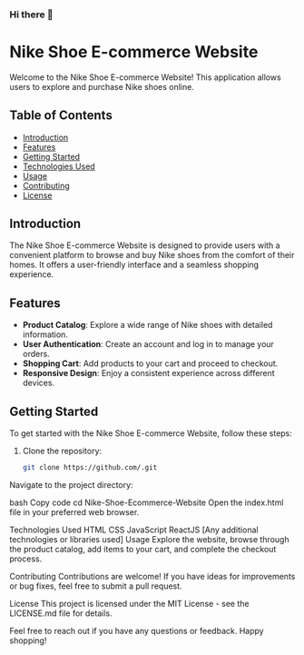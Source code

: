 ### Hi there 👋
# Nike Shoe E-commerce Website

Welcome to the Nike Shoe E-commerce Website! This application allows users to explore and purchase Nike shoes online.

## Table of Contents
- [Introduction](#introduction)
- [Features](#features)
- [Getting Started](#getting-started)
- [Technologies Used](#technologies-used)
- [Usage](#usage)
- [Contributing](#contributing)
- [License](#license)

## Introduction

The Nike Shoe E-commerce Website is designed to provide users with a convenient platform to browse and buy Nike shoes from the comfort of their homes. It offers a user-friendly interface and a seamless shopping experience.

## Features

- **Product Catalog**: Explore a wide range of Nike shoes with detailed information.
- **User Authentication**: Create an account and log in to manage your orders.
- **Shopping Cart**: Add products to your cart and proceed to checkout.
- **Responsive Design**: Enjoy a consistent experience across different devices.

## Getting Started

To get started with the Nike Shoe E-commerce Website, follow these steps:

1. Clone the repository:
   ```bash
   git clone https://github.com/.git
Navigate to the project directory:

bash
Copy code
cd Nike-Shoe-Ecommerce-Website
Open the index.html file in your preferred web browser.

Technologies Used
HTML
CSS
JavaScript
ReactJS
[Any additional technologies or libraries used]
Usage
Explore the website, browse through the product catalog, add items to your cart, and complete the checkout process.

Contributing
Contributions are welcome! If you have ideas for improvements or bug fixes, feel free to submit a pull request.

License
This project is licensed under the MIT License - see the LICENSE.md file for details.

Feel free to reach out if you have any questions or feedback. Happy shopping!

<!--
**BackendDaniel/BackendDaniel** is a ✨ _special_ ✨ repository because its `README.md` (this file) appears on your GitHub profile.

Here are some ideas to get you started:

- 🔭 I’m currently working on ...
- 🌱 I’m currently learning ...
- 👯 I’m looking to collaborate on ...
- 🤔 I’m looking for help with ...
- 💬 Ask me about ...
- 📫 How to reach me: ...
- 😄 Pronouns: ...
- ⚡ Fun fact: ...
-->
